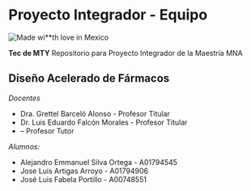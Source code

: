 ﻿# Proyecto Integrador - Equipo 
![Made wi**th love in Mexico](https://madewithlove.now.sh/mx?heart=true&colorB=%2346b715&template=plastic)

**Tec de MTY**
Repositorio para Proyecto Integrador de la Maestría MNA

## Diseño Acelerado de Fármacos

*Docentes*

 - Dra. Grettel Barceló Alonso - Profesor Titular
 - Dr. Luis Eduardo Falcón Morales - Profesor Titular
 - – Profesor Tutor

*Alumnos:* 

 - Alejandro Emmanuel Silva Ortega - A01794545
 - Jose Luis Artigas Arroyo - A01794906
 - José Luis Fabela Portillo - A00748551